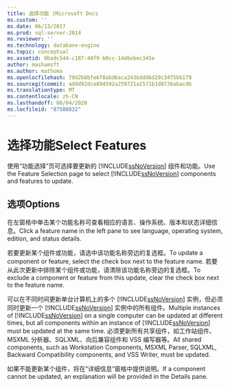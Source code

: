 ```yaml
---
title: 选择功能 |Microsoft Docs
ms.custom: ''
ms.date: 06/13/2017
ms.prod: sql-server-2014
ms.reviewer: ''
ms.technology: database-engine
ms.topic: conceptual
ms.assetid: 0badc544-c187-40f9-b0cc-14d6ebec345e
author: mashamsft
ms.author: mathoma
ms.openlocfilehash: 79d2b8bfe6f8abd6aca243bddd6d29c3475bb179
ms.sourcegitcommit: ad4d92dce894592a259721a1571b1d8736abacdb
ms.translationtype: MT
ms.contentlocale: zh-CN
ms.lasthandoff: 08/04/2020
ms.locfileid: "87588832"
---
```

# <a name="select-features"></a><span data-ttu-id="ea533-102">选择功能</span><span class="sxs-lookup"><span data-stu-id="ea533-102">Select Features</span></span>
  <span data-ttu-id="ea533-103">使用“功能选择”页可选择要更新的 [!INCLUDE[ssNoVersion](../../includes/ssnoversion-md.md)] 组件和功能。</span><span class="sxs-lookup"><span data-stu-id="ea533-103">Use the Feature Selection page to select [!INCLUDE[ssNoVersion](../../includes/ssnoversion-md.md)] components and features to update.</span></span>  
  
## <a name="options"></a><span data-ttu-id="ea533-104">选项</span><span class="sxs-lookup"><span data-stu-id="ea533-104">Options</span></span>  
 <span data-ttu-id="ea533-105">在左窗格中单击某个功能名称可查看相应的语言、操作系统、版本和状态详细信息。</span><span class="sxs-lookup"><span data-stu-id="ea533-105">Click a feature name in the left pane to see language, operating system, edition, and status details.</span></span>  
  
 <span data-ttu-id="ea533-106">若要更新某个组件或功能，请选中该功能名称旁边的复选框。</span><span class="sxs-lookup"><span data-stu-id="ea533-106">To update a component or feature, select the check box next to the feature name.</span></span> <span data-ttu-id="ea533-107">若要从此次更新中排除某个组件或功能，请清除该功能名称旁边的复选框。</span><span class="sxs-lookup"><span data-stu-id="ea533-107">To exclude a component or feature from this update, clear the check box next to the feature name.</span></span>  
  
 <span data-ttu-id="ea533-108">可以在不同时间更新单台计算机上的多个 [!INCLUDE[ssNoVersion](../../includes/ssnoversion-md.md)] 实例，但必须同时更新一个 [!INCLUDE[ssNoVersion](../../includes/ssnoversion-md.md)] 实例中的所有组件。</span><span class="sxs-lookup"><span data-stu-id="ea533-108">Multiple instances of [!INCLUDE[ssNoVersion](../../includes/ssnoversion-md.md)] on a single computer can be updated at different times, but all components within an instance of [!INCLUDE[ssNoVersion](../../includes/ssnoversion-md.md)] must be updated at the same time.</span></span> <span data-ttu-id="ea533-109">必须更新所有共享组件，如工作站组件、MSXML 分析器、SQLXML、向后兼容组件和 VSS 编写器等。</span><span class="sxs-lookup"><span data-stu-id="ea533-109">All shared components, such as Workstation Components, MSXML Parser, SQLXML, Backward Compatibility components, and VSS Writer, must be updated.</span></span>  
  
 <span data-ttu-id="ea533-110">如果不能更新某个组件，将在“详细信息”窗格中提供说明。</span><span class="sxs-lookup"><span data-stu-id="ea533-110">If a component cannot be updated, an explanation will be provided in the Details pane.</span></span>  
  
  
